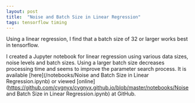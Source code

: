 ```yaml
---
layout: post
title:  "Noise and Batch Size in Linear Regression"
tags: tensorflow timing
---
```

Using a linear regression, I find that a batch size of 32 or larger
works best in tensorflow.

I created a Jupyter notebook for
linear regression using various data sizes, noise levels and batch sizes.
Using a larger batch size decreases processing time and
seems to improve the parameter search process.
It is
available [here](/notebooks/Noise and Batch Size in Linear Regression.ipynb)
or viewed [online](https://github.com/cygnyx/cygnyx.github.io/blob/master/notebooks/Noise and Batch Size in Linear Regression.ipynb) at GitHub.
